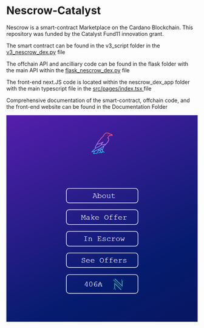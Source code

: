 # Nescrow-Catalyst

Nescrow is a smart-contract Marketplace on the Cardano Blockchain. This repository was funded by the Catalyst Fund11 innovation grant.

The smart contract can be found in the v3_script folder in the [v3_nescrow_dex.py](/v3_script/v3_nescrow_dex.py) file 

The offchain API and ancilliary code can be found in the flask folder with the main API within the  [flask_nescrow_dex.py](/flask/flask_nescrow_dex.py)  file

The front-end next.JS code is located within the nescrow_dex_app folder with the main typescript file in the [src/pages/index.tsx ](/nescrow_dex_app/src/pages/index.tsx )   file

Comprehensive documentation of the smart-contract, offchain code, and the front-end website can be found in the Documentation Folder

![show](nescrow_landing.png)
